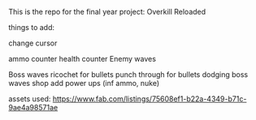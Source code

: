 This is the repo for the final year project: Overkill Reloaded

things to add:

change cursor

ammo counter
health counter
Enemy waves

Boss waves
ricochet for bullets
punch through for bullets
dodging 
boss waves
shop
add power ups (inf ammo, nuke)

assets used: 
https://www.fab.com/listings/75608ef1-b22a-4349-b71c-9ae4a98571ae